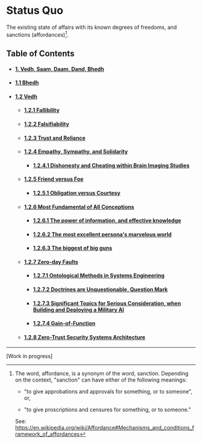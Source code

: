 # Status Quo

The existing state of affairs with its known degrees of freedoms, and sanctions (affordances)[^1].

## Table of Contents
<div id="user-content-toc">
<ul>
 <li><h4><a href="./docs/01-00.md#vedh-saam-daam-dand-bhedh">1. Vedh, Saam, Daam, Dand, Bhedh</a></h4></li>
 
 <li><h4><a href="./docs/01-01.md#11-bhedh">1.1 Bhedh</a></h4></li>
 
 <li><h4><a href="./docs/01-02.md#12-vedh">1.2 Vedh</a></h4></li>

 <ul>  
  <li><h4><a href="./docs/01-02-01.md#121-fallibility">1.2.1 Fallibility </a></h4></li>
  
  <li><h4><a href="./docs/01-02-02.md#122-falsifiability">1.2.2 Falsifiability</a></h4></li>
  
  <li><h4><a href="./docs/01-02-03.md#123-trust-and-reliance">1.2.3 Trust and Reliance</a></h4></li>
  
  <li><h4><a href="./docs/01-02-04.md#124-empathy-sympathy-and-solidarity">1.2.4 Empathy, Sympathy, and Solidarity</a></h4></li>
  <ul>
   <li><h4><a href="./docs/01-02-04.md#1241-dishonesty-and-cheating-within-brain-imaging-studies">1.2.4.1 Dishonesty and Cheating within Brain Imaging Studies</a></h4></li>
  </ul>
  
  <li><h4><a href="./docs/01-02-05.md#125-friend-versus-foe">1.2.5 Friend versus Foe</a></h4></li>
  <ul>
   <li><h4><a href="./docs/01-02-05.md#1251-obligation-versus-courtesy">1.2.5.1 Obligation versus Courtesy</a></h4></li>
  </ul>
  
  <li><h4><a href="./docs/01-02-06.md#126-most-fundamental-of-all-conceptions">1.2.6 Most Fundamental of All Conceptions</a></h4></li>
  <ul>
   <li><h4><a href="./docs/01-02-06.md#1261-the-power-of-information-and-effective-knowledge">1.2.6.1 The power of information, and effective knowledge</a></h4></li>
  
   <li><h4><a href="./docs/01-02-06.md#1262-the-most-excellent-personas-marvelous-world">1.2.6.2 The most excellent persona's marvelous world</a></h4></li>
   
   <li><h4><a href="./docs/01-02-06.md#1263-the-biggest-of-big-guns">1.2.6.3 The biggest of big guns</a></h4></li>
  </ul>
  
  <li><h4><a href="./docs/01-02-07.md#127-zero-day-faults">1.2.7 Zero-day Faults</a></h4></li>
  <ul>
   <li><h4><a href="./docs/01-02-07.md#1271-ontological-methods-in-systems-engineering">1.2.7.1 Ontological Methods in Systems Engineering</a></h4></li>
   
   <li><h4><a href="./docs/01-02-07.md#1272-doctrines-are-unquestionable-question-mark">1.2.7.2 Doctrines are Unquestionable, Question Mark</a></h4></li>
   
   <li><h4><a href="./docs/01-02-07.md#1273-significant-topics-for-serious-consideration-when-building-and-deploying-a-military-ai">1.2.7.3 Significant Topics for Serious Consideration, when Building and Deploying a Military AI</a></h4></li>
   
   <li><h4><a href="./docs/01-02-07.md#1274-gain-of-function">1.2.7.4 Gain-of-Function</a></h4></li>
  </ul>
  
  <li><h4><a href="./docs/01-02-08.md#128-zero-trust-security-systems-architecture">1.2.8 Zero-Trust Security Systems Architecture</a></h4></li>
  
 </ul>
</ul>
</div>

--- 

[Work in progress]


[^1]: The word, affordance, is a synonym of the word, sanction. Depending on the context, "sanction" can have either of the following meanings: 

    - "to give approbations and approvals for something, or to someone", or,
    
    - "to give proscriptions and censures for something, or to someone."
  
    See: https://en.wikipedia.org/wiki/Affordance#Mechanisms_and_conditions_framework_of_affordances